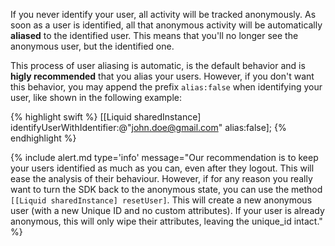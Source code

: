 
If you never identify your user, all activity will be tracked anonymously. As soon as a user is identified, all that anonymous activity will be automatically **aliased** to the identified user. This means that you'll no longer see the anonymous user, but the identified one.

This process of user aliasing is automatic, is the default behavior and is **higly recommended** that you alias your users. However, if you don't want this behavior, you may append the prefix `alias:false` when identifying your user, like shown in the following example:

{% highlight swift %}
[[Liquid sharedInstance] identifyUserWithIdentifier:@"john.doe@gmail.com" alias:false];
{% endhighlight %}

{% include alert.md type='info' message="Our recommendation is to keep your users identified as much as you can, even after they logout. This will ease the analysis of their behaviour. However, if for any reason you really want to turn the SDK back to the anonymous state, you can use the method `[[Liquid sharedInstance] resetUser]`. This will create a new anonymous user (with a new Unique ID and no custom attributes). If your user is already anonymous, this will only wipe their attributes, leaving the unique_id intact." %}
